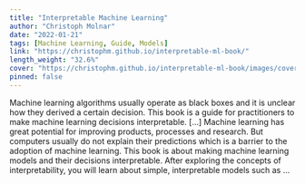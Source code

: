 ```yaml
---
title: "Interpretable Machine Learning"
author: "Christoph Molnar"
date: "2022-01-21"
tags: [Machine Learning, Guide, Models]
link: "https://christophm.github.io/interpretable-ml-book/"
length_weight: "32.6%"
cover: "https://christophm.github.io/interpretable-ml-book/images/cover-leanpub-2nd.png"
pinned: false
---
```


Machine learning algorithms usually operate as black boxes and it is unclear how they derived a certain decision. This book is a guide for practitioners to make machine learning decisions interpretable. [...] Machine learning has great potential for improving products, processes and research.
But computers usually do not explain their predictions which is a barrier to the adoption of machine learning.
This book is about making machine learning models and their decisions interpretable. After exploring the concepts of interpretability, you will learn about simple, interpretable models such as ...

